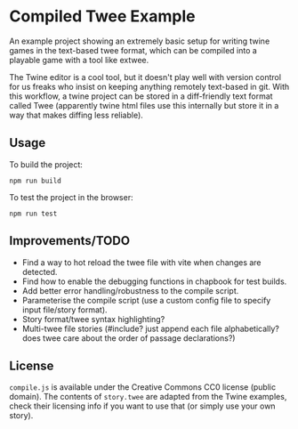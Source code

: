 # Compiled Twee Example

An example project showing an extremely basic setup for writing twine games in the text-based twee format, which can be compiled into a playable game with a tool like extwee.

The Twine editor is a cool tool, but it doesn't play well with version control for us freaks who insist on keeping anything remotely text-based in git. With this workflow, a twine project can be stored in a diff-friendly text format called Twee (apparently twine html files use this internally but store it in a way that makes diffing less reliable).

## Usage

To build the project:
```
npm run build
```

To test the project in the browser:
```
npm run test
```

## Improvements/TODO

- Find a way to hot reload the twee file with vite when changes are detected.
- Find how to enable the debugging functions in chapbook for test builds.
- Add better error handling/robustness to the compile script.
- Parameterise the compile script (use a custom config file to specify input file/story format).
- Story format/twee syntax highlighting?
- Multi-twee file stories (#include? just append each file alphabetically? does twee care about the order of passage declarations?)

## License

`compile.js` is available under the Creative Commons CC0 license (public domain). The contents of `story.twee` are adapted from the Twine examples, check their licensing info if you want to use that (or simply use your own story).
